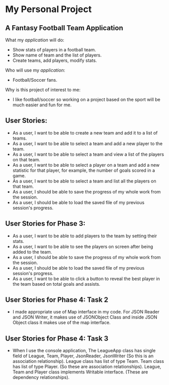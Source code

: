 # My Personal Project

## A Fantasy Football Team Application

What my *application* will do:
- Show stats of players in a football team.
- Show name of team and the list of players.
- Create teams, add players, modify stats.

Who will use my *application*:
- Football/Soccer fans.

Why is this project of interest to me:
- I like football/soccer so working on a project based on the sport will be much easier and fun for me.

## User Stories:
- As a user, I want to be able to create a new team and add it to a list of teams.
- As a user, I want to be able to select a team and add a new player to the team.
- As a user, I want to be able to select a team and view a list of the players on that team.
- As a user, I want to be able to select a player on a team and add a new statistic for that player, for example, the number of goals scored in a game.
- As a user, I want to be able to select a team and list all the players on that team.
- As a user, I should be able to save the progress of my whole work from the session.
- As a user, I should be able to load the saved file of my previous session's progress.


## User Stories for Phase 3:
- As a user, I want to be able to add players to the team by setting their stats.
- As a user, I want to be able to see the players on screen after being added to the team.
- As a user, I should be able to save the progress of my whole work from the session.
- As a user, I should be able to load the saved file of my previous session's progress.
- As a user, I want to be able to click a button to reveal the best player in the team based on total goals and assists.


## User Stories for Phase 4: Task 2
- I made appropriate use of Map interface in my code. For JSON Reader and JSON Writer, it makes use of JSONObject Class 
and inside JSON Object class it makes use of the map interface.    

## User Stories for Phase 4: Task 3
- When I use the console application, The LeagueApp class has single field of League, Team, Player, JsonReader, JsonWriter 
(So this is an association relationship). League class has list of type Team. Team class has list of type Player. 
(So these are association relationships). League, Team and Player class implements Writable interface. 
(These are dependency relationships).

